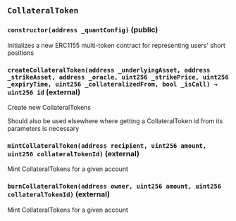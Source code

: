 ## `CollateralToken`






### `constructor(address _quantConfig)` (public)

Initializes a new ERC1155 multi-token contract for representing
users' short positions




### `createCollateralToken(address _underlyingAsset, address _strikeAsset, address _oracle, uint256 _strikePrice, uint256 _expiryTime, uint256 _collateralizedFrom, bool _isCall) → uint256 id` (external)

Create new CollateralTokens


Should also be used elsewhere where getting a CollateralToken id from
its parameters is necessary


### `mintCollateralToken(address recipient, uint256 amount, uint256 collateralTokenId)` (external)

Mint CollateralTokens for a given account




### `burnCollateralToken(address owner, uint256 amount, uint256 collateralTokenId)` (external)

Mint CollateralTokens for a given account





